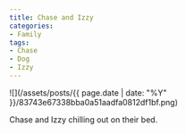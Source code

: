 ```yaml
---
title: Chase and Izzy
categories:
- Family
tags:
- Chase
- Dog
- Izzy
---
```


![](/assets/posts/{{ page.date | date: "%Y" }}/83743e67338bba0a51aadfa0812df1bf.png)
  



Chase and Izzy chilling out on their bed.
